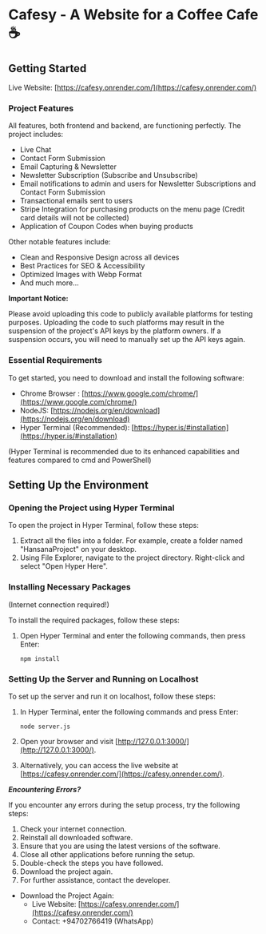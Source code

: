 # Cafesy - A Website for a Coffee Cafe ☕

## Getting Started

Live Website: [https://cafesy.onrender.com/](https://cafesy.onrender.com/)

### Project Features

All features, both frontend and backend, are functioning perfectly. The project includes:

* Live Chat
* Contact Form Submission
* Email Capturing & Newsletter
* Newsletter Subscription (Subscribe and Unsubscribe)
* Email notifications to admin and users for Newsletter Subscriptions and Contact Form Submission
* Transactional emails sent to users
* Stripe Integration for purchasing products on the menu page (Credit card details will not be collected)
* Application of Coupon Codes when buying products

Other notable features include:

* Clean and Responsive Design across all devices
* Best Practices for SEO & Accessibility
* Optimized Images with Webp Format
* And much more...

**Important Notice:**

Please avoid uploading this code to publicly available platforms for testing purposes. Uploading the code to such platforms may result in the suspension of the project's API keys by the platform owners. If a suspension occurs, you will need to manually set up the API keys again.

### Essential Requirements

To get started, you need to download and install the following software:

- Chrome Browser : [https://www.google.com/chrome/](https://www.google.com/chrome/)
- NodeJS: [https://nodejs.org/en/download](https://nodejs.org/en/download)
- Hyper Terminal (Recommended): [https://hyper.is/#installation](https://hyper.is/#installation)

(Hyper Terminal is recommended due to its enhanced capabilities and features compared to cmd and PowerShell)

## Setting Up the Environment

### Opening the Project using Hyper Terminal

To open the project in Hyper Terminal, follow these steps:

1. Extract all the files into a folder. For example, create a folder named "HansanaProject" on your desktop.
2. Using File Explorer, navigate to the project directory. Right-click and select "Open Hyper Here".

### Installing Necessary Packages
(Internet connection required!)

To install the required packages, follow these steps:

1. Open Hyper Terminal and enter the following commands, then press Enter:

   ```
   npm install
   ```

### Setting Up the Server and Running on Localhost

To set up the server and run it on localhost, follow these steps:

1. In Hyper Terminal, enter the following commands and press Enter:

   ```
   node server.js
   ```

2. Open your browser and visit [http://127.0.0.1:3000/](http://127.0.0.1:3000/).
3. Alternatively, you can access the live website at [https://cafesy.onrender.com/](https://cafesy.onrender.com/).

***Encountering Errors?***

If you encounter any errors during the setup process, try the following steps:

1. Check your internet connection.
2. Reinstall all downloaded software.
3. Ensure that you are using the latest versions of the software.
4. Close all other applications before running the setup.
5. Double-check the steps you have followed.
6. Download the project again.
7. For further assistance, contact the developer.

* Download the Project Again:
  - Live Website: [https://cafesy.onrender.com/](https://cafesy.onrender.com/)
  - Contact: +94702766419 (WhatsApp)